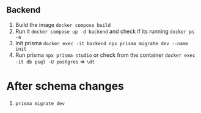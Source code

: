 ## Backend

1. Build the image `docker compose build`
2. Run it `docker compose up -d backend` and check if its running `docker ps -a`
3. Init prisma `docker exec -it backend npx prisma migrate dev --name init`
4. Run prisma `npx prisma studio` or check from the container `docker exec -it db psql -U postgres` => `\dt`

# After schema changes

1. `prisma migrate dev`
